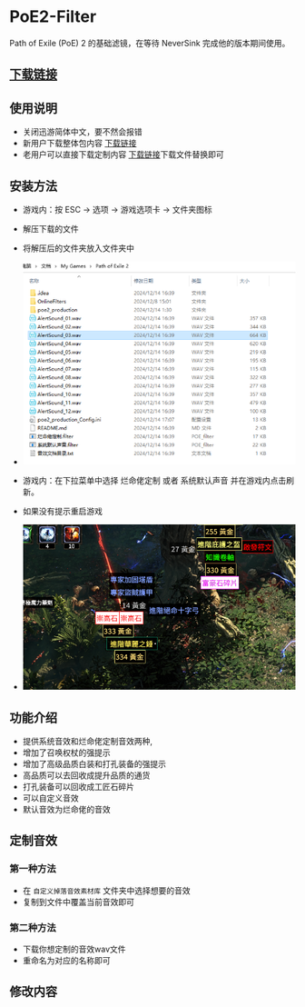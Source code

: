 
# PoE2-Filter
Path of Exile (PoE) 2 的基础滤镜，在等待 NeverSink 完成他的版本期间使用。
## [下载链接](https://github.com/mathon654/POE2-filter/releases)

## 使用说明
- 关闭迅游简体中文，要不然会报错
- 新用户下载整体包内容 [下载链接](https://github.com/mathon654/POE2-filter/releases)
- 老用户可以直接下载定制内容 [下载链接](https://github.com/mathon654/POE2-filter/blob/main/%E7%83%82%E5%91%BD%E4%BD%AC%E5%AE%9A%E5%88%B6.filter)下载文件替换即可

## 安装方法
- 游戏内：按 ESC -> 选项 -> 游戏选项卡 -> 文件夹图标
- 解压下载的文件
- 将解压后的文件夹放入文件夹中
- ![img_1.png](img_1.png)
- 游戏内：在下拉菜单中选择 烂命佬定制 或者 系统默认声音 并在游戏内点击刷新。  
- 如果没有提示重启游戏

- ![img.png](img.png)

## 功能介绍
- 提供系统音效和烂命佬定制音效两种,
- 增加了召唤权杖的强提示
- 增加了高级品质白装和打孔装备的强提示
- 高品质可以去回收成提升品质的通货
- 打孔装备可以回收成工匠石碎片
- 可以自定义音效
- 默认音效为烂命佬的音效




## 定制音效

### 第一种方法
- 在 `自定义掉落音效素材库` 文件夹中选择想要的音效
- 复制到文件中覆盖当前音效即可

### 第二种方法
- 下载你想定制的音效wav文件
- 重命名为对应的名称即可

## 修改内容
